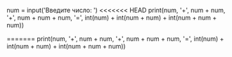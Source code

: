 num = input('Введите число: ')
<<<<<<< HEAD
print(num, '+', num + num, '+', num + num + num, '=', int(num) + int(num + num) + int(num + num + num))

=======
print(num, '+', num + num, '+', num + num + num, '=', int(num) + int(num + num) + int(num + num + num))
